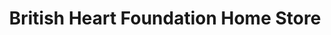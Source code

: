 ---
title: "British Heart Foundation Home Store"
url: /aberdeen/british-heart-foundation-home-store/
shop: furniture
---